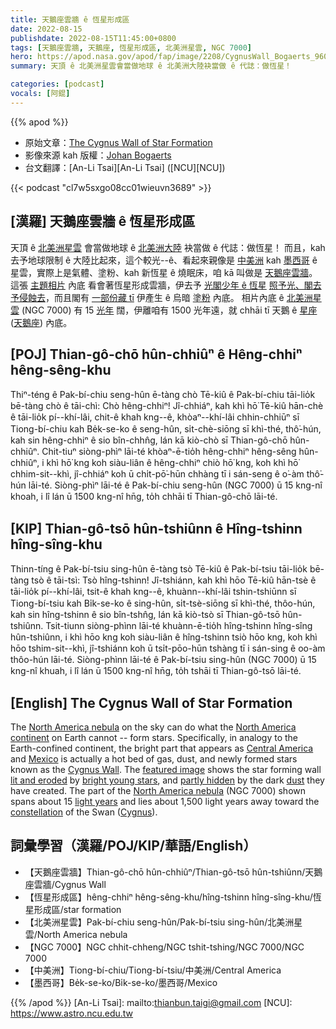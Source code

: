 ```yaml
---
title: 天鵝座雲牆 ê 恆星形成區
date: 2022-08-15
publishdate: 2022-08-15T11:45:00+0800
tags: [天鵝座雲牆, 天鵝座, 恆星形成區, 北美洲星雲, NGC 7000]
hero: https://apod.nasa.gov/apod/fap/image/2208/CygnusWall_Bogaerts_960.jpg
summary: 天頂 ê 北美洲星雲會當做地球 ê 北美洲大陸袂當做 ê 代誌：做恆星！

categories: [podcast]
vocals: [阿錕]
---
```


{{% apod %}}

- 原始文章：[The Cygnus Wall of Star Formation](https://apod.nasa.gov/apod/ap220815.html)
- 影像來源 kah 版權：[Johan Bogaerts](https://www.flickr.com/photos/145194967@N07/)
- 台文翻譯：[An-Li Tsai][An-Li Tsai] ([NCU][NCU])

{{< podcast "cl7w5sxgo08cc01wieuvn3689" >}}

## [漢羅] 天鵝座雲牆 ê 恆星形成區
天頂 ê [北美洲星雲][North America nebula] 會當做地球 ê [北美洲大陸][North America continent] 袂當做 ê 代誌：做恆星！
而且，kah 去予地球限制 ê 大陸比起來，這个較光--ê、看起來親像是 [中美洲][Central America] kah [墨西哥][Mexico] ê 星雲，實際上是氣體、塗粉、kah 新恆星 ê 燒眠床，咱 kā 叫做是 [天鵝座雲牆][Cygnus Wall]。
這張 [主題相片][featured image] 內底 看會著恆星形成雲牆，伊去予 [光閣少年 ê 恆星][bright young stars t] [照予光、閣去予侵蝕去][lit and eroded]，而且閣有 [一部份藏 tī][partly hidden] 伊產生 ê 烏暗 [塗粉][dust] 內底。
相片內底 ê [北美洲星雲][North America nebula] (NGC 7000) 有 15 [光年][light years] 闊，伊離咱有 1500 光年遠，就 chhāi tī 天鵝 ê [星座][constellation] ([天鵝座][Cygnus]) 內底。

## [POJ] Thian-gô-chō hûn-chhiûⁿ ê Hêng-chhiⁿ hêng-sêng-khu
Thiⁿ-téng ê Pak-bí-chiu seng-hûn ē-tàng chò Tē-kiû ê Pak-bí-chiu tāi-lio̍k bē-tàng chò ê tāi-chì: Chò hêng-chhiⁿ!
Jî-chhiáⁿ, kah khì hō͘ Tē-kiû hān-chè ê tāi-lio̍k pí--khí-lâi, chit-ê khah kng--ê, khòaⁿ--khí-lâi chhin-chhiūⁿ sī Tiong-bí-chiu kah Be̍k-se-ko ê seng-hûn, si̍t-chè-siōng sī khì-thé, thô͘-hún, kah sin hêng-chhiⁿ ê sio bîn-chhn̂g, lán kā kiò-chò sī Thian-gô-chō hûn-chhiûⁿ.
Chit-tiuⁿ siòng-phìⁿ lāi-té khòaⁿ-ē-tio̍h hêng-chhiⁿ hêng-sêng hûn-chhiûⁿ, i khì hō͘ kng koh siàu-liân ê hêng-chhiⁿ chiò hō͘ kng, koh khì hō͘ chhim-sit--khì, jî-chhiáⁿ koh ū chi̍t-pō͘-hūn chhàng tī i sán-seng ê o͘-àm thô͘-hún lāi-té.
Siòng-phìⁿ lāi-té ê Pak-bí-chiu seng-hûn (NGC 7000) ū 15 kng-nî khoah, i lî lán ū 1500 kng-nî hn̄g, to̍h chhāi tī Thian-gô-chō lāi-té.

## [KIP] Thian-gô-tsō hûn-tshiûnn ê Hîng-tshinn hîng-sîng-khu
Thinn-tíng ê Pak-bí-tsiu sing-hûn ē-tàng tsò Tē-kiû ê Pak-bí-tsiu tāi-lio̍k bē-tàng tsò ê tāi-tsì: Tsò hîng-tshinn!
Jî-tshiánn, kah khì hōo Tē-kiû hān-tsè ê tāi-lio̍k pí--khí-lâi, tsit-ê khah kng--ê, khuànn--khí-lâi tshin-tshiūnn sī Tiong-bí-tsiu kah Bi̍k-se-ko ê sing-hûn, si̍t-tsè-siōng sī khì-thé, thôo-hún, kah sin hîng-tshinn ê sio bîn-tshn̂g, lán kā kiò-tsò sī Thian-gô-tsō hûn-tshiûnn.
Tsit-tiunn siòng-phìnn lāi-té khuànn-ē-tio̍h hîng-tshinn hîng-sîng hûn-tshiûnn, i khì hōo kng koh siàu-liân ê hîng-tshinn tsiò hōo kng, koh khì hōo tshim-sit--khì, jî-tshiánn koh ū tsi̍t-pōo-hūn tshàng tī i sán-sing ê oo-àm thôo-hún lāi-té.
Siòng-phìnn lāi-té ê Pak-bí-tsiu sing-hûn (NGC 7000) ū 15 kng-nî khuah, i lî lán ū 1500 kng-nî hn̄g, to̍h tshāi tī Thian-gô-tsō lāi-té.

## [English] The Cygnus Wall of Star Formation
The [North America nebula][North America nebula] on the sky can do what the [North America continent][North America continent] on Earth cannot -- form stars.
Specifically, in analogy to the Earth-confined continent, the bright part that appears as [Central America][Central America] and [Mexico][Mexico] is actually a hot bed of gas, dust, and newly formed stars known as the [Cygnus Wall][Cygnus Wall].
The [featured image][featured image] shows the star forming wall [lit and eroded][lit and eroded] by [bright young stars][bright young stars e], and [partly hidden][partly hidden] by the dark [dust][dust] they have created.
The part of the [North America nebula][North America nebula] (NGC 7000) shown spans about 15 [light years][light years] and lies about 1,500 light years away toward the [constellation][constellation] of the Swan ([Cygnus][Cygnus]).

## 詞彙學習（漢羅/POJ/KIP/華語/English）
- 【天鵝座雲牆】Thian-gô-chō hûn-chhiûⁿ/Thian-gô-tsō hûn-tshiûnn/天鵝座雲牆/Cygnus Wall
- 【恆星形成區】hêng-chhiⁿ hêng-sêng-khu/hîng-tshinn hîng-sîng-khu/恆星形成區/star formation
- 【北美洲星雲】Pak-bí-chiu seng-hûn/Pak-bí-tsiu sing-hûn/北美洲星雲/North America nebula
- 【NGC 7000】NGC chhit-chheng/NGC tshit-tshing/NGC 7000/NGC 7000
- 【中美洲】Tiong-bí-chiu/Tiong-bí-tsiu/中美洲/Central America
- 【墨西哥】Be̍k-se-ko/Bi̍k-se-ko/墨西哥/Mexico


{{% /apod %}}
[An-Li Tsai]: mailto:thianbun.taigi@gmail.com
[NCU]: https://www.astro.ncu.edu.tw

[copyright]: https://apod.nasa.gov/apod/fap/lib/about_apod.html#srapply

[North America nebula]:https://en.wikipedia.org/wiki/North_America_Nebula
[North America continent]:https://en.wikipedia.org/wiki/North_America
[Central America]:https://en.wikipedia.org/wiki/Central_America
[Mexico]:https://en.wikipedia.org/wiki/Mexico
[Cygnus Wall]:http://panther-observatory.com/gallery/deepsky/doc/NGC7000_cass.htm
[featured image]:https://www.flickr.com/photos/145194967@N07/52227715450/in/pool-apods/
[lit and eroded]:https://apod.nasa.gov/apod/ap201206.html
[bright young stars e]:https://apod.nasa.gov/apod/ap211124.html
[bright young stars t]:https://apod.tw/daily/20211124/
[partly hidden]:http://blogs.nvidia.co.kr/wp-content/uploads/sites/16/2017/12/%EB%8B%99%EC%8A%A44.jpg
[dust]:https://astronomy.swin.edu.au/cosmos/d/Dust+Grain
[North America nebula]:https://apod.nasa.gov/apod/ap090630.html
[light years]:https://spaceplace.nasa.gov/light-year/en/
[constellation]:https://en.wikipedia.org/wiki/Constellation
[Cygnus]:http://www.hawastsoc.org/deepsky/cyg/index.html
